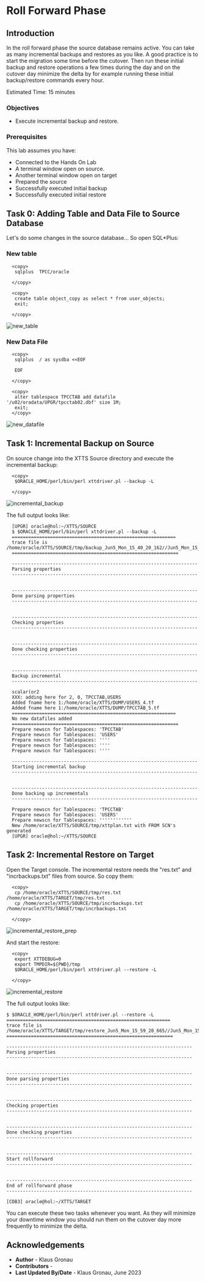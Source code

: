 # Roll Forward Phase  

## Introduction

In the roll forward phase the source database remains active. You can take as many incremental backups and restores as you like. 
A good practice is to start the migration some time before the cutover. Then run these initial backup and restore operations a few times during the day and on the cutover day minimize the delta by for example running these initial backup/restore commands every hour.

Estimated Time: 15 minutes

### Objectives

- Execute incremental backup and restore.


### Prerequisites

This lab assumes you have:

- Connected to the Hands On Lab
- A terminal window open on source.
- Another terminal window open on target
- Prepared the source
- Successfully executed initial backup
- Successfully executed initial restore

## Task 0: Adding Table and Data File to Source Database
Let's do some changes in the source database... So open SQL*Plus:

### New table

  ```
    <copy>
     sqlplus  TPCC/oracle
     
    </copy>
  ```

  ```
    <copy>
     create table object_copy as select * from user_objects;
     exit;

    </copy>
  ```

![new_table](./images/cre_oject_copy.png " ")

### New Data File
  ```
    <copy>
     sqlplus  / as sysdba <<EOF 
     
     EOF
     
    </copy>
  ```

  ```
    <copy>
     alter tablespace TPCCTAB add datafile '/u02/oradata/UPGR/tpcctab02.dbf' size 1M;
     exit;
    </copy>
  ```

![new_datafile](./images/add_datafile_tbs.png " ")


## Task 1: Incremental Backup on Source
On source change into the XTTS Source directory and execute the incremental backup:

  ```
    <copy>
     $ORACLE_HOME/perl/bin/perl xttdriver.pl --backup -L

    </copy>
  ```

![incremental_backup](./images/incremental_backup.png " ")

The full output looks like:

  ```
    [UPGR] oracle@hol:~/XTTS/SOURCE
    $ $ORACLE_HOME/perl/bin/perl xttdriver.pl --backup -L
    ============================================================
    trace file is /home/oracle/XTTS/SOURCE/tmp/backup_Jun5_Mon_15_40_20_162//Jun5_Mon_15_40_20_162_.log
    =============================================================
    
    --------------------------------------------------------------------
    Parsing properties
    --------------------------------------------------------------------
    
    
    --------------------------------------------------------------------
    Done parsing properties
    --------------------------------------------------------------------
    
    
    --------------------------------------------------------------------
    Checking properties
    --------------------------------------------------------------------
    
    
    --------------------------------------------------------------------
    Done checking properties
    --------------------------------------------------------------------
    
    
    --------------------------------------------------------------------
    Backup incremental
    --------------------------------------------------------------------
    
    scalar(or2
    XXX: adding here for 2, 0, TPCCTAB,USERS
    Added fname here 1:/home/oracle/XTTS/DUMP/USERS_4.tf
    Added fname here 1:/home/oracle/XTTS/DUMP/TPCCTAB_5.tf
    ============================================================
    No new datafiles added
    =============================================================
    Prepare newscn for Tablespaces: 'TPCCTAB'
    Prepare newscn for Tablespaces: 'USERS'
    Prepare newscn for Tablespaces: ''''
    Prepare newscn for Tablespaces: ''''
    Prepare newscn for Tablespaces: ''''
    
    --------------------------------------------------------------------
    Starting incremental backup
    --------------------------------------------------------------------
    
    
    --------------------------------------------------------------------
    Done backing up incrementals
    --------------------------------------------------------------------
    
    Prepare newscn for Tablespaces: 'TPCCTAB'
    Prepare newscn for Tablespaces: 'USERS'
    Prepare newscn for Tablespaces: ''''''''''''
    New /home/oracle/XTTS/SOURCE/tmp/xttplan.txt with FROM SCN's generated
    [UPGR] oracle@hol:~/XTTS/SOURCE
  ```

## Task 2: Incremental Restore on Target

Open the Target console.
The incremental restore needs the "res.txt" and "incrbackups.txt" files from source. So copy them:

  ```
    <copy>
     cp /home/oracle/XTTS/SOURCE/tmp/res.txt /home/oracle/XTTS/TARGET/tmp/res.txt
     cp /home/oracle/XTTS/SOURCE/tmp/incrbackups.txt /home/oracle/XTTS/TARGET/tmp/incrbackups.txt

    </copy>
  ```

![incremental_restore_prep](./images/incr_restore_copy.png " ") 

And start the restore:
  ```
    <copy>
     export XTTDEBUG=0
     export TMPDIR=${PWD}/tmp
     $ORACLE_HOME/perl/bin/perl xttdriver.pl --restore -L

    </copy>
  ```

![incremental_restore](./images/incremental_restore.png " ")

The full output looks like:
    
  ```text
$ $ORACLE_HOME/perl/bin/perl xttdriver.pl --restore -L
============================================================
trace file is /home/oracle/XTTS/TARGET/tmp/restore_Jun5_Mon_15_59_20_665//Jun5_Mon_15_59_20_665_.log
=============================================================

--------------------------------------------------------------------
Parsing properties
--------------------------------------------------------------------


--------------------------------------------------------------------
Done parsing properties
--------------------------------------------------------------------


--------------------------------------------------------------------
Checking properties
--------------------------------------------------------------------


--------------------------------------------------------------------
Done checking properties
--------------------------------------------------------------------


--------------------------------------------------------------------
Start rollforward
--------------------------------------------------------------------


--------------------------------------------------------------------
End of rollforward phase
--------------------------------------------------------------------

[CDB3] oracle@hol:~/XTTS/TARGET 
  ```



You can execute these two tasks whenever you want. As they will minimize your downtime window you should run them on the cutover day more frequently to minimize the delta.




## Acknowledgements
* **Author** - Klaus Gronau
* **Contributors** -  
* **Last Updated By/Date** - Klaus Gronau, June 2023

